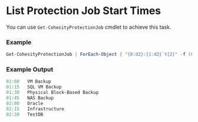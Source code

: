 # List Protection Job Start Times
You can use `Get-CohesityProtectionJob` cmdlet to achieve this task.

### Example
```powershell
Get-CohesityProtectionJob | ForEach-Object { "{0:d2}:{1:d2}`t{2}" -f ($_.StartTime.Hour, $_.StartTime.Minute, $_.Name) }
```

### Example Output
```powershell
01:00   VM Backup
01:15   SQL VM Backup
01:30   Physical Block-Based Backup
01:45   NAS Backup
02:00   Oracle
02:15   Infrastructure
02:30   TestDB
```
